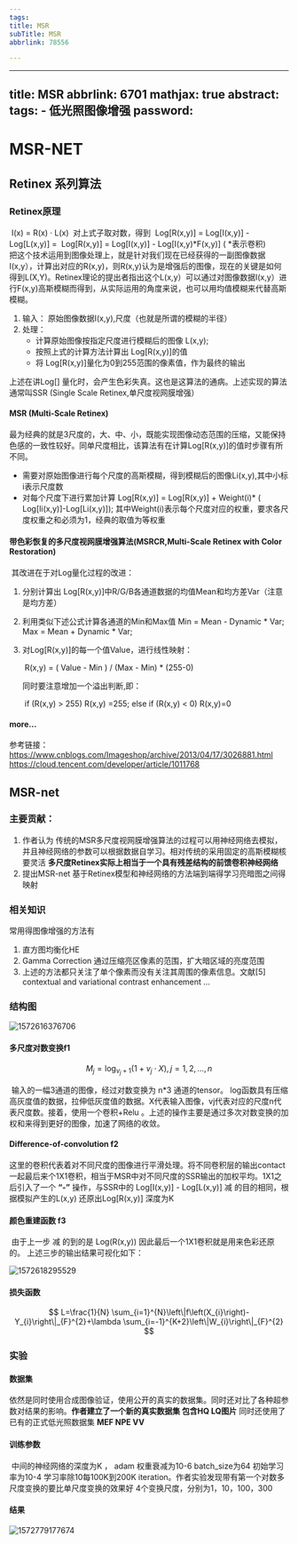 ```yaml
---
tags:
title: MSR
subTitle: MSR
abbrlink: 78556

---
```

---
title: MSR
abbrlink: 6701
mathjax: true
abstract:
tags:
	- 低光照图像增强
password:
---


<!--more-->

# MSR-NET

## Retinex 系列算法

### Retinex原理

​																I(x) = R(x) · L(x)
​		对上式子取对数，得到
​													 Log[R(x,y)] = Log[I(x,y)] - Log[L(x,y)] = 
​													Log[R(x,y)] = Log[I(x,y)] - Log[I(x,y)*F(x,y)]	( *表示卷积)	
把这个技术运用到图像处理上，就是针对我们现在已经获得的一副图像数据I(x,y），计算出对应的R(x,y)，则R(x,y)认为是增强后的图像，现在的关键是如何得到L(X,Y)。Retinex理论的提出者指出这个L(x,y）可以通过对图像数据I(x,y）进行F(x,y)高斯模糊而得到，从实际运用的角度来说，也可以用均值模糊来代替高斯模糊。

1. 输入： 原始图像数据I(x,y),尺度（也就是所谓的模糊的半径）
2. 处理：
   *  计算原始图像按指定尺度进行模糊后的图像 L(x,y);
   * 按照上式的计算方法计算出 Log[R(x,y)]的值
   *  将 Log[R(x,y)]量化为0到255范围的像素值，作为最终的输出

上述在讲Log[] 量化时，会产生色彩失真。这也是这算法的通病。上述实现的算法通常叫SSR (Single Scale Retinex,单尺度视网膜增强）





#### MSR (Multi-Scale Retinex)

​	最为经典的就是3尺度的，大、中、小，既能实现图像动态范围的压缩，又能保持色感的一致性较好。同单尺度相比，该算法有在计算Log[R(x,y)]的值时步骤有所不同。

* 需要对原始图像进行每个尺度的高斯模糊，得到模糊后的图像Li(x,y),其中小标i表示尺度数
* 对每个尺度下进行累加计算  Log[R(x,y)] =  Log[R(x,y)] + Weight(i)* ( Log[Ii(x,y)]-Log[Li(x,y)]);  其中Weight(i)表示每个尺度对应的权重，要求各尺度权重之和必须为1，经典的取值为等权重

#### 带色彩恢复的多尺度视网膜增强算法(MSRCR,Multi-Scale Retinex with Color Restoration)

​		其改进在于对Log量化过程的改进：

1. 分别计算出 Log[R(x,y)]中R/G/B各通道数据的均值Mean和均方差Var（注意是均方差）

2. 利用类似下述公式计算各通道的Min和Max值   Min = Mean - Dynamic * Var;    Max = Mean + Dynamic * Var;

3. 对Log[R(x,y)]的每一个值Value，进行线性映射：

   ​         								  R(x,y) = ( Value - Min ) / (Max - Min) * (255-0)

   同时要注意增加一个溢出判断,即：

   ​          					 if (R(x,y) > 255)  R(x,y) =255; else if (R(x,y) < 0) R(x,y)=0

#### more...

参考链接： https://www.cnblogs.com/Imageshop/archive/2013/04/17/3026881.html
				   https://cloud.tencent.com/developer/article/1011768



## MSR-net

 ### 主要贡献：

1. 作者认为 传统的MSR多尺度视网膜增强算法的过程可以用神经网络去模拟，并且神经网络的参数可以根据数据自学习。相对传统的采用固定的高斯模糊核要灵活  **多尺度Retinex实际上相当于一个具有残差结构的前馈卷积神经网络**
2. 提出MSR-net 基于Retinex模型和神经网络的方法端到端得学习亮暗图之间得映射

### 相关知识

常用得图像增强的方法有

1. 直方图均衡化HE  
2. Gamma Correction 通过压缩亮区像素的范围，扩大暗区域的亮度范围
3. 上述的方法都只关注了单个像素而没有关注其周围的像素信息。文献[5] contextual and variational contrast enhancement ...

### 结构图

![1572616376706](https://cdn.jsdelivr.net/gh/changruowang/cloudimg/img/20210508212112.png)

#### 多尺度对数变换f1

$$
M_{j}=\log _{v_{j}+1}\left(1+v_{j} \cdot X\right), j=1,2, \ldots, n
$$

​		输入的一幅3通道的图像，经过对数变换为 n*3 通道的tensor。 log函数具有压缩高灰度值的数据，拉伸低灰度值的数据。X代表输入图像，vj代表对应的尺度n代表尺度数。
​		接着，使用一个卷积+Relu  。上述的操作主要是通过多次对数变换的加权和来得到更好的图像，加速了网络的收敛。

#### Difference-of-convolution  f2

​		这里的卷积代表着对不同尺度的图像进行平滑处理。将不同卷积层的输出contact 一起最后来个1X1卷积，相当于MSR中对不同尺度的SSR输出的加权平均。1X1之后引入了一个 **“-”** 操作，与SSR中的 Log[I(x,y)] - Log[L(x,y)] 减 的目的相同，根据模拟产生的L(x,y)  还原出Log[R(x,y)]   深度为K 

#### 颜色重建函数 f3

​		由于上一步 减 的到的是 Log(R(x,y))   因此最后一个1X1卷积就是用来色彩还原的。 
​		上述三步的输出结果可视化如下：

![1572618295529](https://cdn.jsdelivr.net/gh/changruowang/cloudimg/img/20210508212122.png)

#### 损失函数

$$
L=\frac{1}{N} \sum_{i=1}^{N}\left\|f\left(X_{i}\right)-Y_{i}\right\|_{F}^{2}+\lambda \sum_{i=-1}^{K+2}\left\|W_{i}\right\|_{F}^{2}
$$

### 实验

#### 数据集

​		依然是同时使用合成图像验证，使用公开的真实的数据集。同时还对比了各种超参数对结果的影响。**作者建立了一个新的真实数据集 包含HQ LQ图片**      同时还使用了已有的正式低光照数据集 **MEF NPE VV**

#### 训练参数

​		中间的神经网络的深度为K ， adam 权重衰减为10-6  batch_size为64  初始学习率为10-4  学习率除10每100K到200K  iteration。作者实验发现带有第一个对数多尺度变换的要比单尺度变换的效果好  4个变换尺度，分别为1，10，100，300

#### 结果

![1572779177674](https://cdn.jsdelivr.net/gh/changruowang/cloudimg/img/20210508212118.png)

  



